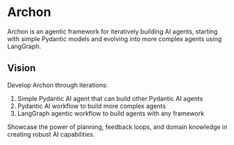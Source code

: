# Archon

Archon is an agentic framework for iteratively building AI agents, starting with simple Pydantic models and evolving into more complex agents using LangGraph.

## Vision

Develop Archon through iterations:

1. Simple Pydantic AI agent that can build other Pydantic AI agents
2. Pydantic AI workflow to build more complex agents 
3. LangGraph agentic workflow to build agents with any framework

Showcase the power of planning, feedback loops, and domain knowledge in creating robust AI capabilities.
